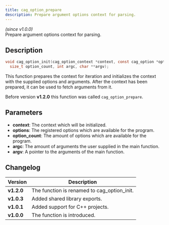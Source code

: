 ```yaml
---
title: cag_option_prepare
description: Prepare argument options context for parsing.
---
```


_(since v1.0.0)_  
Prepare argument options context for parsing.

## Description
```c
void cag_option_init(cag_option_context *context, const cag_option *options,
  size_t option_count, int argc, char **argv);
```

This function prepares the context for iteration and initializes the context
with the supplied options and arguments. After the context has been prepared,
it can be used to fetch arguments from it.

Before version **v1.2.0** this function was called `cag_option_prepare`.
 
## Parameters
 * **context**: The context which will be initialized.
 * **options**: The registered options which are available for the program.
 * **option_count**: The amount of options which are available for the program.
 * **argc**: The amount of arguments the user supplied in the main function.
 * **argv**: A pointer to the arguments of the main function.

## Changelog

| Version    | Description                                 |
|------------|---------------------------------------------|
| **v1.2.0** | The function is renamed to cag_option_init. |
| **v1.0.3** | Added shared library exports.               |
| **v1.0.1** | Added support for C++ projects.             |
| **v1.0.0** | The function is introduced.                 |
